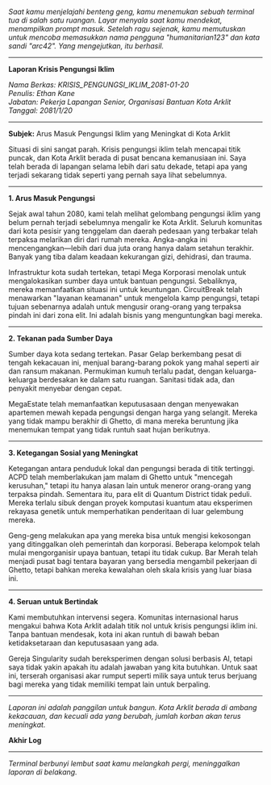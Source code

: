 _Saat kamu menjelajahi benteng geng, kamu menemukan sebuah terminal tua di salah satu ruangan. Layar menyala saat kamu mendekat, menampilkan prompt masuk. Setelah ragu sejenak, kamu memutuskan untuk mencoba memasukkan nama pengguna "humanitarian123" dan kata sandi "arc42". Yang mengejutkan, itu berhasil._

---

**Laporan Krisis Pengungsi Iklim**

_Nama Berkas: KRISIS_PENGUNGSI_IKLIM_2081-01-20  
Penulis: Ethan Kane  
Jabatan: Pekerja Lapangan Senior, Organisasi Bantuan Kota Arklit  
Tanggal: 2081/1/20_

---

**Subjek:** Arus Masuk Pengungsi Iklim yang Meningkat di Kota Arklit

Situasi di sini sangat parah. Krisis pengungsi iklim telah mencapai titik puncak, dan Kota Arklit berada di pusat bencana kemanusiaan ini. Saya telah berada di lapangan selama lebih dari satu dekade, tetapi apa yang terjadi sekarang tidak seperti yang pernah saya lihat sebelumnya.

---

**1. Arus Masuk Pengungsi**

Sejak awal tahun 2080, kami telah melihat gelombang pengungsi iklim yang belum pernah terjadi sebelumnya mengalir ke Kota Arklit. Seluruh komunitas dari kota pesisir yang tenggelam dan daerah pedesaan yang terbakar telah terpaksa melarikan diri dari rumah mereka. Angka-angka ini mencengangkan—lebih dari dua juta orang hanya dalam setahun terakhir. Banyak yang tiba dalam keadaan kekurangan gizi, dehidrasi, dan trauma.

Infrastruktur kota sudah tertekan, tetapi Mega Korporasi menolak untuk mengalokasikan sumber daya untuk bantuan pengungsi. Sebaliknya, mereka memanfaatkan situasi ini untuk keuntungan. CircuitBreak telah menawarkan "layanan keamanan" untuk mengelola kamp pengungsi, tetapi tujuan sebenarnya adalah untuk mengusir orang-orang yang terpaksa pindah ini dari zona elit. Ini adalah bisnis yang menguntungkan bagi mereka.

---

**2. Tekanan pada Sumber Daya**

Sumber daya kota sedang tertekan. Pasar Gelap berkembang pesat di tengah kekacauan ini, menjual barang-barang pokok yang mahal seperti air dan ransum makanan. Permukiman kumuh terlalu padat, dengan keluarga-keluarga berdesakan ke dalam satu ruangan. Sanitasi tidak ada, dan penyakit menyebar dengan cepat.

MegaEstate telah memanfaatkan keputusasaan dengan menyewakan apartemen mewah kepada pengungsi dengan harga yang selangit. Mereka yang tidak mampu berakhir di Ghetto, di mana mereka beruntung jika menemukan tempat yang tidak runtuh saat hujan berikutnya.

---

**3. Ketegangan Sosial yang Meningkat**

Ketegangan antara penduduk lokal dan pengungsi berada di titik tertinggi. ACPD telah memberlakukan jam malam di Ghetto untuk "mencegah kerusuhan," tetapi itu hanya alasan lain untuk meneror orang-orang yang terpaksa pindah. Sementara itu, para elit di Quantum District tidak peduli. Mereka terlalu sibuk dengan proyek komputasi kuantum atau eksperimen rekayasa genetik untuk memperhatikan penderitaan di luar gelembung mereka.

Geng-geng melakukan apa yang mereka bisa untuk mengisi kekosongan yang ditinggalkan oleh pemerintah dan korporasi. Beberapa kelompok telah mulai mengorganisir upaya bantuan, tetapi itu tidak cukup. Bar Merah telah menjadi pusat bagi tentara bayaran yang bersedia mengambil pekerjaan di Ghetto, tetapi bahkan mereka kewalahan oleh skala krisis yang luar biasa ini.

---

**4. Seruan untuk Bertindak**

Kami membutuhkan intervensi segera. Komunitas internasional harus mengakui bahwa Kota Arklit adalah titik nol untuk krisis pengungsi iklim ini. Tanpa bantuan mendesak, kota ini akan runtuh di bawah beban ketidaksetaraan dan keputusasaan yang ada.

Gereja Singularity sudah bereksperimen dengan solusi berbasis AI, tetapi saya tidak yakin apakah itu adalah jawaban yang kita butuhkan. Untuk saat ini, terserah organisasi akar rumput seperti milik saya untuk terus berjuang bagi mereka yang tidak memiliki tempat lain untuk berpaling.

---

_Laporan ini adalah panggilan untuk bangun. Kota Arklit berada di ambang kekacauan, dan kecuali ada yang berubah, jumlah korban akan terus meningkat._

**Akhir Log**

---

_Terminal berbunyi lembut saat kamu melangkah pergi, meninggalkan laporan di belakang._
